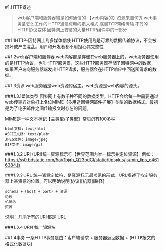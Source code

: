 #1.HTTP概述
> web客户端和服务器端是如何通信的
> 【web内容的】资源来自何方
> web事务是怎么工作的
> HTTP通信使用的报文格式
> 底层TCP网络传输
> 不同的HTTP协议变体
> 因特网上安装的大量HTTP组件中的一部分

##1.1HTTP-因特网上的多媒体信使
HTTP使用的是可靠的数据传输协议，不会被损坏或产生混乱。用户和开发者都不用担心其完整性

##1.2web客户端和服务器
web内容都是存储在web服务器上的，web服务器使用的是HTTP协议，也叫HTTP服务器，这些HTTP服务器存储了因特网中的数据，如果客户端向服务器端发出HTTP请求，服务器会在HTTP响应中回送所请求的数据。

##1.3资源
web服务器是web资源的宿主。web资源是web内容的源头。

###1.3.1媒体类型
因特网上有数千种不同的数据类型，HTTP会给每一种需要通过web传输的对象打上名位MIME【多用途因特网邮件扩展】类型的数据格式。最初是为了电子邮件之间传输报文时存在的问题。

MIME是一种文本标记【主类型/子类型】常见的有100多种
```
html文档: text/html
ASCII文档: text/plain
JPEG文件: image/jpeg
GIF文件：image/gif
```

###1.3.2 URI
(URI)统一资源标示符【世界范围内唯一标示并定位资源】
例如：https://ss0.bdstatic.com/5aV1bjqh_Q23odCf/static/tipsplus/js/min_tips_e4616384.js

###1.3.3 URL
统一资源定位符，是资源标示最常见的形式，URL描述了特定服务器上某资源的位置。可以明确说明[协议][机器][路径]
```
schema + (host + port) + 资源
协议	
机器名
资源
```
说明：几乎所有的URI 都是 URL

###1.3.4 URN
统一资源名


##1.4事务
一条HTTP事务是由：客户端请求 + 服务器返回数据 + (HTTP报文的格式化数据块)



